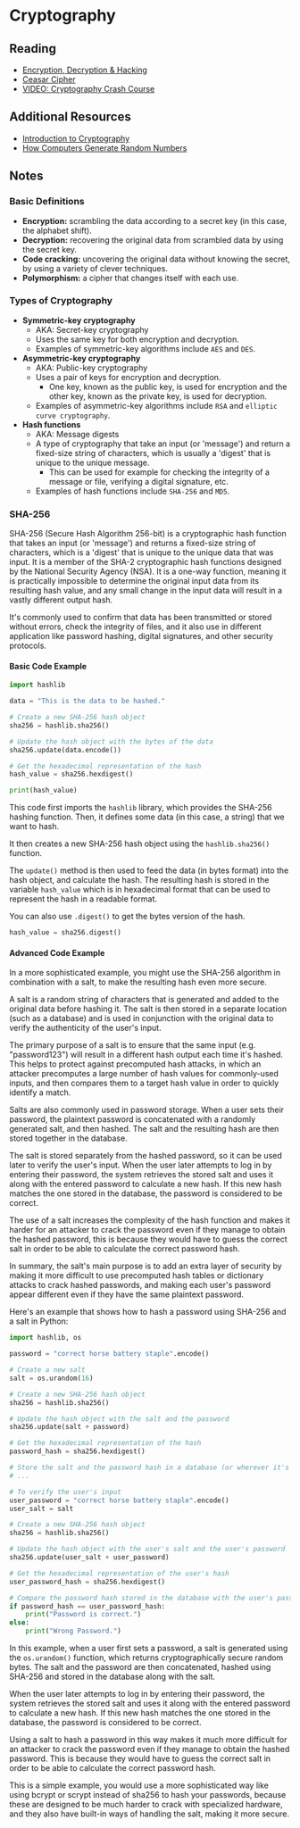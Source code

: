 # Cryptography

## Reading

* [Encryption, Decryption & Hacking](https://www.khanacademy.org/computing/computers-and-internet/xcae6f4a7ff015e7d:online-data-security/xcae6f4a7ff015e7d:data-encryption-techniques/a/encryption-decryption-and-code-cracking)
* [Ceasar Cipher](https://en.wikipedia.org/wiki/Caesar_cipher)
* [VIDEO: Cryptography Crash Course](https://www.youtube.com/watch?v=jhXCTbFnK8o)

## Additional Resources

* [Introduction to Cryptography](https://thebestvpn.com/cryptography/)
* [How Computers Generate Random Numbers](https://www.howtogeek.com/183051/htg-explains-how-computers-generate-random-numbers/)

## Notes

### Basic Definitions

* **Encryption:** scrambling the data according to a secret key (in this case, the alphabet shift).
* **Decryption:** recovering the original data from scrambled data by using the secret key.
* **Code cracking:** uncovering the original data without knowing the secret, by using a variety of clever techniques.
* **Polymorphism:** a cipher that changes itself with each use.

### Types of Cryptography

* **Symmetric-key cryptography**
  * AKA: Secret-key cryptography
  * Uses the same key for both encryption and decryption.
  * Examples of symmetric-key algorithms include `AES` and `DES`.
* **Asymmetric-key cryptography**
  * AKA: Public-key cryptography
  * Uses a pair of keys for encryption and decryption.
    * One key, known as the public key, is used for encryption and the other key, known as the private key, is used for decryption.
  * Examples of asymmetric-key algorithms include `RSA` and `elliptic curve cryptography`.
* **Hash functions**
  * AKA: Message digests
  * A type of cryptography that take an input (or 'message') and return a fixed-size string of characters, which is usually a 'digest' that is unique to the unique message.
    * This can be used for example for checking the integrity of a message or file, verifying a digital signature, etc.
  * Examples of hash functions include `SHA-256` and `MD5`.

### SHA-256

SHA-256 (Secure Hash Algorithm 256-bit) is a cryptographic hash function that takes an input (or 'message') and returns a fixed-size string of characters, which is a 'digest' that is unique to the unique data that was input. It is a member of the SHA-2 cryptographic hash functions designed by the National Security Agency (NSA). It is a one-way function, meaning it is practically impossible to determine the original input data from its resulting hash value, and any small change in the input data will result in a vastly different output hash.

It's commonly used to confirm that data has been transmitted or stored without errors, check the integrity of files, and it also use in different application like password hashing, digital signatures, and other security protocols.

#### Basic Code Example

```py
import hashlib

data = "This is the data to be hashed."

# Create a new SHA-256 hash object
sha256 = hashlib.sha256()

# Update the hash object with the bytes of the data
sha256.update(data.encode())

# Get the hexadecimal representation of the hash
hash_value = sha256.hexdigest()

print(hash_value)
```

This code first imports the `hashlib` library, which provides the SHA-256 hashing function. Then, it defines some data (in this case, a string) that we want to hash.

It then creates a new SHA-256 hash object using the `hashlib.sha256()` function.

The `update()` method is then used to feed the data (in bytes format) into the hash object, and calculate the hash. The resulting hash is stored in the variable `hash_value` which is in hexadecimal format that can be used to represent the hash in a readable format.

You can also use `.digest()` to get the bytes version of the hash.

```py
hash_value = sha256.digest()
```

#### Advanced Code Example

In a more sophisticated example, you might use the SHA-256 algorithm in combination with a salt, to make the resulting hash even more secure.

A salt is a random string of characters that is generated and added to the original data before hashing it. The salt is then stored in a separate location (such as a database) and is used in conjunction with the original data to verify the authenticity of the user's input.

The primary purpose of a salt is to ensure that the same input (e.g. "password123") will result in a different hash output each time it's hashed. This helps to protect against precomputed hash attacks, in which an attacker precomputes a large number of hash values for commonly-used inputs, and then compares them to a target hash value in order to quickly identify a match.

Salts are also commonly used in password storage. When a user sets their password, the plaintext password is concatenated with a randomly generated salt, and then hashed. The salt and the resulting hash are then stored together in the database.

The salt is stored separately from the hashed password, so it can be used later to verify the user's input.
When the user later attempts to log in by entering their password, the system retrieves the stored salt and uses it along with the entered password to calculate a new hash. If this new hash matches the one stored in the database, the password is considered to be correct.

The use of a salt increases the complexity of the hash function and makes it harder for an attacker to crack the password even if they manage to obtain the hashed password, this is because they would have to guess the correct salt in order to be able to calculate the correct password hash.

In summary, the salt's main purpose is to add an extra layer of security by making it more difficult to use precomputed hash tables or dictionary attacks to crack hashed passwords, and making each user's password appear different even if they have the same plaintext password.

Here's an example that shows how to hash a password using SHA-256 and a salt in Python:

```py
import hashlib, os

password = "correct horse battery staple".encode()

# Create a new salt
salt = os.urandom(16)

# Create a new SHA-256 hash object
sha256 = hashlib.sha256()

# Update the hash object with the salt and the password
sha256.update(salt + password)

# Get the hexadecimal representation of the hash
password_hash = sha256.hexdigest()

# Store the salt and the password hash in a database (or wherever it's appropriate)
# ...

# To verify the user's input
user_password = "correct horse battery staple".encode()
user_salt = salt

# Create a new SHA-256 hash object
sha256 = hashlib.sha256()

# Update the hash object with the user's salt and the user's password
sha256.update(user_salt + user_password)

# Get the hexadecimal representation of the user's hash
user_password_hash = sha256.hexdigest()

# Compare the password hash stored in the database with the user's password hash
if password_hash == user_password_hash:
    print("Password is correct.")
else:
    print("Wrong Password.")
```

In this example, when a user first sets a password, a salt is generated using the `os.urandom()` function, which returns cryptographically secure random bytes. The salt and the password are then concatenated, hashed using SHA-256 and stored in the database along with the salt.

When the user later attempts to log in by entering their password, the system retrieves the stored salt and uses it along with the entered password to calculate a new hash. If this new hash matches the one stored in the database, the password is considered to be correct.

Using a salt to hash a password in this way makes it much more difficult for an attacker to crack the password even if they manage to obtain the hashed password. This is because they would have to guess the correct salt in order to be able to calculate the correct password hash.

This is a simple example, you would use a more sophisticated way like using bcrypt or scrypt instead of sha256 to hash your passwords, because these are designed to be much harder to crack with specialized hardware, and they also have built-in ways of handling the salt, making it more secure.
